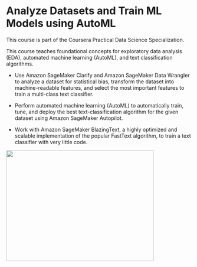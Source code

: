 # Analyze Datasets and Train ML Models using AutoML

This course is part of the Coursera Practical Data Science Specialization.

This course teaches foundational concepts for exploratory data analysis (EDA), automated machine learning (AutoML), and text classification algorithms. 

* Use Amazon SageMaker Clarify and Amazon SageMaker Data Wrangler to analyze a dataset for statistical bias, transform the dataset into machine-readable features, and select the most important features to train a multi-class text classifier. 

* Perform automated machine learning (AutoML) to automatically train, tune, and deploy the best text-classification algorithm for the given dataset using Amazon SageMaker Autopilot.

* Work with Amazon SageMaker BlazingText, a highly optimized and scalable implementation of the popular FastText algorithm, to train a text classifier with very little code.



<img src="[https://github.com/ntoscano01/certificates/blob/main/Analyze%20Datasets%20and%20Train%20ML%20Models%20using%20AutoML.png]" width="400" height="300">





